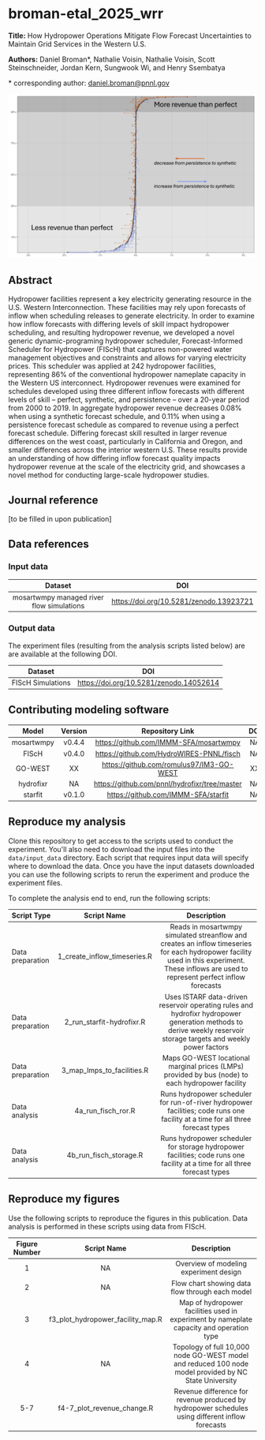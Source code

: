 # broman-etal_2025_wrr

**Title:** How Hydropower Operations Mitigate Flow Forecast Uncertainties to Maintain Grid Services in the Western U.S.

**Authors:**
Daniel Broman*, Nathalie Voisin, Nathalie Voisin, Scott Steinschneider, Jordan Kern, Sungwook Wi, and Henry Ssembatya

\* corresponding author: daniel.broman@pnnl.gov

![Annual Hydropower Revenue Differences When Scheduling With Different Inflow Forecast](https://github.com/HydroWIRES-PNNL/broman-etal_2025_wrr/blob/main/figures/figure7_annualrevdist.png)

## Abstract

Hydropower facilities represent a key electricity generating resource in the U.S. Western Interconnection. These facilities may rely upon forecasts of inflow when scheduling releases to generate electricity. In order to examine how inflow forecasts with differing levels of skill impact hydropower scheduling, and resulting hydropower revenue, we developed a novel generic dynamic-programing hydropower scheduler, Forecast-Informed Scheduler for Hydropower (FIScH) that captures non-powered water management objectives and constraints and allows for varying electricity prices. This scheduler was applied at 242 hydropower facilities, representing 86% of the conventional hydropower nameplate capacity in the Western US interconnect. Hydropower revenues were examined for schedules developed using three different inflow forecasts with different levels of skill – perfect, synthetic, and persistence – over a 20-year period from 2000 to 2019. In aggregate hydropower revenue decreases 0.08% when using a synthetic forecast schedule, and 0.11% when using a persistence forecast schedule as compared to revenue using a perfect forecast schedule. Differing forecast skill resulted in larger revenue differences on the west coast, particularly in California and Oregon, and smaller differences across the interior western U.S. These results provide an understanding of how differing inflow forecast quality impacts hydropower revenue at the scale of the electricity grid, and showcases a novel method for conducting large-scale hydropower studies.

## Journal reference

[to be filled in upon publication]

## Data references
### Input data
|              Dataset              |                                   DOI                                    |
|:---------------------------------:|:------------------------------------------------------------------------:|
|  mosartwmpy managed river flow simulations  | https://doi.org/10.5281/zenodo.13923721                        |


### Output data
The experiment files (resulting from the analysis scripts listed below) are are available at the following DOI.

|       Dataset       |                  DOI                   |
|:-------------------:|:-----------------------------------------------------------------------------:|
| FIScH Simulations |  https://doi.org/10.5281/zenodo.14052614 |


## Contributing modeling software
|  Model   | Version |         Repository Link          | DOI |
|:--------:|:-------:|:--------------------------------:|:---:|
| mosartwmpy |  v0.4.4  | https://github.com/IMMM-SFA/mosartwmpy | NA |
| FIScH |  v0.4.0  | https://github.com/HydroWIRES-PNNL/fisch | NA |
| GO-WEST |  XX   | https://github.com/romulus97/IM3-GO-WEST | XX |
| hydrofixr | NA | https://github.com/pnnl/hydrofixr/tree/master | NA|
| starfit | v0.1.0 | https://github.com/IMMM-SFA/starfit | NA |


## Reproduce my analysis
Clone this repository to get access to the scripts used to conduct the experiment. You'll also need 
to download the input files into the `data/input_data` directory. Each script that requires input data will specify where to download the data. 
Once you have the input datasets downloaded you can use the following 
scripts to rerun the experiment and produce the experiment files. 

To complete the analysis end to end, run the following scripts:

| Script Type      |               Script Name               |                                                                       Description                                                                       |
|:-----------------|:---------------------------------------:|:-------------------------------------------------------------------------------------------------------------------------------------------------------:|
| Data preparation | 1_create_inflow_timeseries.R | Reads in mosartwmpy simulated streanflow and creates an inflow timeseries for each hydropower facility used in this experiment. These inflows are used to represent perfect inflow forecasts |
| Data preparation | 2_run_starfit-hydrofixr.R | Uses ISTARF data-driven reservoir operating rules and hydrofixr hydropower generation methods to derive weekly reservoir storage targets and weekly power factors |
| Data preparation | 3_map_lmps_to_facilities.R  | Maps GO-WEST locational marginal prices (LMPs) provided by bus (node) to each hydropower facility |
| Data analysis | 4a_run_fisch_ror.R  | Runs hydropower scheduler for run-of-river hydropower facilities; code runs one facility at a time for all three forecast types |
| Data analysis | 4b_run_fisch_storage.R  | Runs hydropower scheduler for storage hydropower facilities; code runs one facility at a time for all three forecast types |


## Reproduce my figures
Use the following scripts to reproduce the figures in this publication. Data analysis is performed in these scripts using data from FIScH.

| Figure Number |                Script Name                 |                                  Description                                   | 
|:--------------:|:------------------------------------------:|:------------------------------------------------------------------------------:|
| 1 | NA | Overview of modeling experiment design |
| 2 | NA | Flow chart showing data flow through each model |
| 3 | f3_plot_hydropower_facility_map.R | Map of hydropower facilities used in experiment by nameplate capacity and operation type |
| 4 | NA | Topology of full 10,000 node GO-WEST model and reduced 100 node model provided by NC State University |
| 5-7 | f4-7_plot_revenue_change.R | Revenue difference for revenue produced by hydropower schedules using different inflow forecasts |
